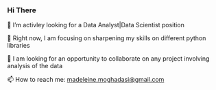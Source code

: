 ### Hi There

 🔭 I’m activley looking for a Data Analyst|Data Scientist position
 
 🌱 Right now, I am focusing on sharpening my skills on different python libraries
 
 👯 I am looking for an opportunity to collaborate on any project involving analysis of the data
 
 📫 How to reach me: madeleine.moghadasi@gmail.com
 

 
